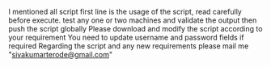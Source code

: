 I mentioned all script first line is the usage of the script, read carefully before execute. test any one or two machines and validate the output then push the script globally
Please download and modify the script according to your requirement 
You need to update username and password fields if required
Regarding the script and any new requirements please mail me "sivakumarterode@gmail.com"
